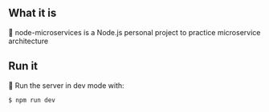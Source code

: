 ## What it is
🌱 node-microservices is a Node.js personal project to practice microservice architecture

## Run it
🌟 Run the server in dev mode with:

```
$ npm run dev
```
